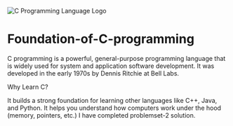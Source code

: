 ![C Programming Language Logo](https://upload.wikimedia.org/wikipedia/commons/thumb/1/18/C_Programming_Language.svg/1200px-C_Programming_Language.svg.png)
# Foundation-of-C-programming
C programming is a powerful, general-purpose programming language that is widely used for system and application software development. It was developed in the early 1970s by Dennis Ritchie at Bell Labs.

Why Learn C?

It builds a strong foundation for learning other languages like C++, Java, and Python.
It helps you understand how computers work under the hood (memory, pointers, etc.)
I have completed problemset-2 solution.
